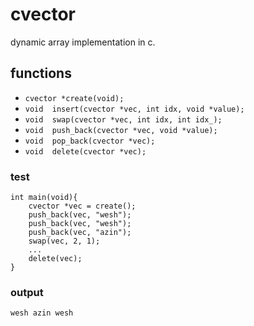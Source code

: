 # cvector
dynamic array implementation in c.

## functions
- `cvector *create(void);`
- `void  insert(cvector *vec, int idx, void *value);` 
- `void  swap(cvector *vec, int idx, int idx_);`
- `void  push_back(cvector *vec, void *value);`
- `void  pop_back(cvector *vec);`
- `void  delete(cvector *vec);`

### test

```
int main(void){
    cvector *vec = create();
    push_back(vec, "wesh");
    push_back(vec, "wesh");
    push_back(vec, "azin");
    swap(vec, 2, 1);
    ...
    delete(vec);
}
```
### output

```
wesh azin wesh
```